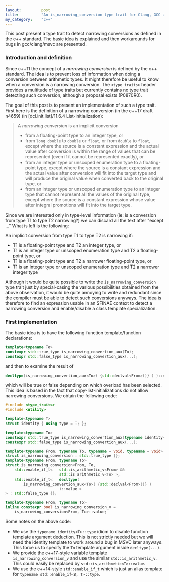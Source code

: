 ```yaml
---
layout:         post
title:          "An is_narrowing_conversion type trait for Clang, GCC and MSVC"
my_category:    "c++"
---
```

This post present a type trait to detect narrowing conversions as defined in the c++ standard.
The basic idea is explained and then workarounds for bugs in gcc/clang/msvc are presented.
<!--more-->

### Introduction and definition

Since c++11 the concept of a *narrowing conversion* is defined by the c++ standard.
The idea is to prevent loss of information when doing a conversion between arithmetic types.
It might therefore be useful to know when a conversion is a narrowing conversion.
The `<type_traits>` header provides a multitude of type traits but currently contains no type trait
detecting such conversion, although a proposal exists (P0870R0).

The goal of this post is to present an implementation of such a type trait.
First here is the definition of a narrowing conversion (in the c++17 draft n4659)
(in [dcl.init.list]/11.6.4 List-initialization):

> A *narrowing conversion* is an implicit conversion
>    * from a floating-point type to an integer type, or
>    * from `long double` to `double` or `float`, or from
>      `double` to `float`, except where the source is a constant
>      expression and the actual value after conversion is within
>      the range of values that can be represented
>      (even if it cannot be represented exactly), or
>    * from an integer type or unscoped enumeration type to a
>      floating-point type, except where the source is
>      a constant expression and the actual value after conversion
>      will fit into the target type and will produce the original
>      value when converted back to the original type, or
>    * from an integer type or unscoped enumeration type to an
>      integer type that cannot represent all the values of the original type,
>      except where the source is a constant expression whose value
>      after integral promotions will fit into the target type.

Since we are interested only in type-level information
(ie: is a conversion from type T1 to type T2 narrowing?)
we can discard all the text after "except ..."
What is left is the following:

An implicit conversion from type T1 to type T2 is narrowing if:
   * T1 is a floating-point type and T2 an integer type, or
   * T1 is an integer type or unscoped enumeration type
     and T2 a floating-point type, or
   * T1 is a floating-point type and T2 a narrower floating-point type, or
   * T1 is an integer type or unscoped enumeration type
     and T2 a narrower integer type

Although it would be quite possible to write the `is_narrowing_conversion` type trait
just by special-casing the various possibilities obtained from the above observation,
it would be quite annoying to write and redundant since the compiler must be able to
detect such conversions anyways. The idea is therefore to find an expression usable in an
SFINAE context to detect a narrowing conversion and enable/disable a class template specialization.

### First implementation

The basic idea is to have the following function template/function declarations:
~~~c++
template<typename To>
constexpr std::true_type is_narrowing_convertion_aux(To);
constexpr std::false_type is_narrowing_convertion_aux(...);
~~~
and then to examine the result of
~~~c++
decltype(is_narrowing_convertion_aux<To>( {std::declval<From>()} ) )::value
~~~
which will be true or false depending on which overload has been selected.
This idea is based in the fact that copy-list-initializations do not allow
narrowing conversions. We obtain the following code:
~~~c++
#include <type_traits>
#include <utility>

template<typename T>
struct identity { using type = T; };

template<typename To>
constexpr std::true_type is_narrowing_convertion_aux(typename identity<To>::type);
constexpr std::false_type is_narrowing_convertion_aux(...);

template<typename From, typename To, typename = void, typename = void>
struct is_narrowing_conversion : std::true_type {};
template<typename From, typename To>
struct is_narrowing_conversion<From, To,
    std::enable_if_t<   std::is_arithmetic_v<From> &&
                        std::is_arithmetic_v<To> >,
    std::enable_if_t<   decltype(
        is_narrowing_convertion_aux<To>( {std::declval<From>()} )
                        )::value >
> : std::false_type {};

template<typename From, typename To>
inline constexpr bool is_narrowing_conversion_v =
    is_narrowing_conversion<From, To>::value;
~~~

Some notes on the above code:
   * We use the `typename identity<T>::type` idiom to disable function template argument
     deduction. This is not strictly needed but we will need the identity template to work
     around a bug in MSVC later anyways. This force us to specify the `To` template argument
     inside `decltype(...)`.
   * We provide the c++17-style variable template `is_narrowing_conversion_v` and use the
     similar `std::is_arithmetic_v`. This could easily be replaced by `std::is_arithmetic<T>::value`.
   * We use the c++14-style `std::enable_if_t` which is just an alias template for
     `typename std::enable_if<B, T>::type`.
